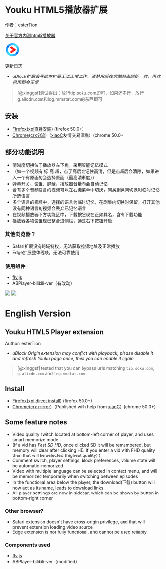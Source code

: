 # Youku HTML5播放器扩展
作者：esterTion

[关于官方内测html5播放器](native-html5.md)

![](icon.png)

[更新日志](update_note.md)
- *uBlock扩展会导致本扩展无法正常工作，请禁用后在优酷站点刷新一次，再次启用即会正常*
> [@xinggsf]测试得出：放行tip.soku.com即可，如果还不行，放行g.alicdn.com和log.mmstat.com的东西即可

## 安装
- [Firefox](https://addons.mozilla.org/zh-CN/firefox/addon/youku-html5-player/)([xpi直接安装](https://estertion.github.io/Youku-HTML5-Player/signed.xpi)) (firefox 50.0+)
- [Chrome](https://chrome.google.com/webstore/detail/youku-html5-player/fpnknfakcmgkbhccgpgnbaddggjligol)([crx分流](https://estertion.github.io/Youku-HTML5-Player/signed.crx))（[xiaoC](http://www.jijidown.com)友情交易滋糍）(chrome 50.0+)

## 部分功能说明
- 清晰度切换位于播放器左下角，采用智能记忆模式
- （如一个视频有 标 高 超，点了高后会记住高清，但是点超后会清除，如果进入一个有原画的会选择原画（最高清晰度））
- 弹幕开关、设置、屏蔽，播放器音量均会自动记忆
- 含有多个音频语言的视频可以在右键菜单中切换，同类剧集间切换时临时记忆所选语言
- 多个语言的视频中，选择的语言为临时记忆，在剧集内切换时保留，打开其他没有同种语言的视频会丢弃已记忆语言
- 在视频播放器下方功能区中，下载按钮现在正如其名，含有下载功能
- 播放器各项设置现已整合进侧栏，通过右下按钮开启

### 其他浏览器？
- Safari扩展没有跨域特权，无法获取视频地址及正常播放
- Edge扩展整体残缺，无法可靠使用

### 使用组件
- [flv.js](https://github.com/esterTion/flv.js/releases)
- ABPlayer-bilibili-ver（有改动）

![](https://estertion.win/wp-content/uploads/2017/06/227b73c94a8766549bb100e67443cd145fdad09a.png)
![](https://estertion.win/wp-content/uploads/2017/06/d0af1f732f6fffbd47543d6ee070198df57f8349.png)

# English Version
## Youku HTML5 Player extension
Author: esterTion

- *uBlock Origin extension may conflict with playback, please disable it and refresh Youku page once, then you can enable it again*
> [@xinggsf] tested that you can bypass urls matching `tip.soku.com`, `g.alicdn.com` and `log.mmstat.com`

## Install

- [Firefox](https://addons.mozilla.org/zh-CN/firefox/addon/youku-html5-player/)([xpi direct install](https://estertion.github.io/Youku-HTML5-Player/signed.xpi)) (firefox 50.0+)
- [Chrome](https://chrome.google.com/webstore/detail/youku-html5-player/fpnknfakcmgkbhccgpgnbaddggjligol)([crx mirror](https://estertion.github.io/Youku-HTML5-Player/signed.crx))（Published with help from [xiaoC](http://www.jijidown.com)）(chrome 50.0+)

## Some feature notes
- Video quality switch located at bottom-left corner of player, and uses smart memorize mode
- (If a vid has *Fast SD HD*, once clicked SD it will be remembered, but memory will clear after clicking HD. If you enter a vid with FHD quality then that will be selected (highest quality) )
- Comment switch, player settings, block preferences, volume state will be automatic memorized
- Video with multiple language can be selected in context menu, and will be memorized temporarily when switching between episodes
- In the functional area below the player, the download(下载) button will now act as its name, leads to download links
- All player setttings are now in sidebar, which can be shown by button in bottom-right corner

### Other browser?
- Safari extension doesn't have cross-origin privilege, and that will prevent extension loading video source
- Edge extension is not fully functional, and cannot be used reliably

### Components used
- [flv.js](https://github.com/esterTion/flv.js/releases)
- ABPlayer-bilibili-ver（modified）
